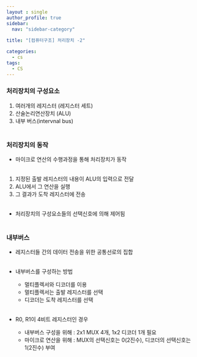 ```yaml
---
layout : single
author_profile: true
sidebar: 
  nav: "sidebar-category"
  
title: "[컴퓨터구조] 처리장치 -2"

categories:
  - cs
tags:
  - CS
---
```


### 처리장치의 구성요소
1. 여러개의 레지스터 (레지스터 세트) <br>
2. 산술논리연산장치 (ALU)<br>
3. 내부 버스(intervnal bus)<br><br>

### 처리장치의 동작
- 마이크로 연산의 수행과정을 통해 처리장치가 동작<br><br>

1. 지정된 출발 레지스터의 내용이 ALU의 입력으로 전달<br>
2. ALU에서 그 연산을 실행<br>
3. 그 결과가 도착 레지스터에 전송<br><br>

- 처리장치의 구성요소들의 선택신호에 의해 제어됨<br><br>

### 내부버스
- 레지스터들 간의 데이터 전송을 위한 공통선로의 집합<br><br>

- 내부버스를 구성하는 방법<br>
	- 멀티플렉서와 디코더를 이용<br>
	- 멀티플렉서는 출발 레지스터를 선택<br>
	- 디코더는 도착 레지스터를 선택<br><br>

- R0, R1이 4비트 레지스터인 경우<br>
	- 내부버스 구성을 위해 : 2x1 MUX 4개, 1x2 디코더 1개 필요<br>
	- 마이크로 연산을 위해 : MUX의 선택신호는 0(2진수), 디코더의 선택신호는 1(2진수) 부여<br>

